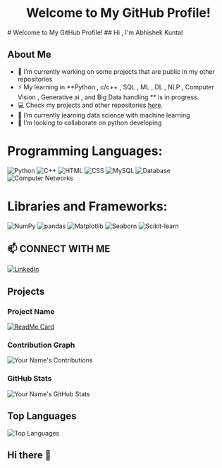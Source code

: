 <h1 align="center">Welcome to My GitHub Profile!</h1>
# Welcome to My GitHub Profile! 
## Hi , I'm Abhishek Kuntal


## About Me
- 🔭 I’m currently working on some projects that are public in my other repositories
- ⚡ My learning in  **Python , c/c++ , SQL , ML , DL , NLP , Computer Vision , Generative ai , and Big Data handling ** is in progress.
- 💻 Check my projects and other repositories [here](https://github.com/abhishiek2002?tab=repositories).
- 🌱 I’m currently learning data science with machine learning
- 👯 I’m looking to collaborate on python developing


#  Programming Languages:
  ![Python](https://img.shields.io/badge/-Python-000?&logo=python)
  ![C++](https://img.shields.io/badge/C%2B%2B-00599C?style=for-the-badge&logo=c%2B%2B&logoColor=white) 
  ![HTML](https://img.shields.io/badge/HTML5-E34F26?style=for-the-badge&logo=html5&logoColor=white) 
  ![CSS](https://img.shields.io/badge/CSS3-1572B6?style=for-the-badge&logo=css3&logoColor=white) 
  ![MySQL](https://img.shields.io/badge/MySQL-4479A1?style=for-the-badge&logo=mysql&logoColor=white) 
  ![Database](https://img.shields.io/badge/Database-003545?style=for-the-badge&logo=database&logoColor=white) 
  ![Computer Networks](https://img.shields.io/badge/Computer%20Networks-00A98F?style=for-the-badge&logo=internet&logoColor=white)
  
# Libraries and Frameworks: 
  ![NumPy](https://img.shields.io/badge/NumPy-013243?style=for-the-badge&logo=numpy&logoColor=white) 
  ![pandas](https://img.shields.io/badge/pandas-150458?style=for-the-badge&logo=pandas&logoColor=white) 
  ![Matplotlib](https://img.shields.io/badge/Matplotlib-3776AB?style=for-the-badge&logo=python&logoColor=white) 
  ![Seaborn](https://img.shields.io/badge/Seaborn-3776AB?style=for-the-badge&logo=python&logoColor=white) 
  ![Scikit-learn](https://img.shields.io/badge/Scikit--learn-F7931E?style=for-the-badge&logo=scikit-learn&logoColor=white)





## 📫 CONNECT WITH ME
[![LinkedIn](https://img.shields.io/badge/LinkedIn-0077B5?style=for-the-badge&logo=linkedin&logoColor=white)](https://www.linkedin.com/in/abhishek-kuntal/) 



## Projects
### Project Name
[![ReadMe Card](https://github-readme-stats.vercel.app/api/pin/?username=abhishiek2002&repo=Python-basic)](https://github.com/abhishiek2002/numpy)

### Contribution Graph
![Your Name's Contributions](https://github-readme-stats.vercel.app/api/wakatime?username=abhishiek2002)

### GitHub Stats
![Your Name's GitHub Stats](https://github-readme-stats.vercel.app/api?username=abhishiek2002&show_icons=true)

## Top Languages
![Top Languages](https://github-readme-stats.vercel.app/api/top-langs/?username=abhishiek2002&layout=compact)
## Hi there 👋

